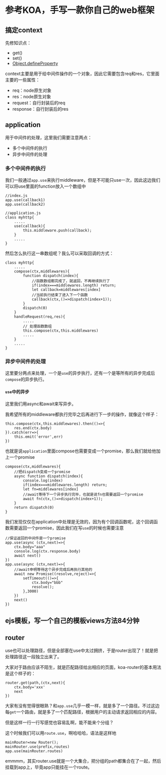 # 参考KOA，手写一款你自己的web框架

## 搞定context

先修知识点：
* get()
* set()
* [Object.defineProperty](https://developer.mozilla.org/zh-CN/docs/Web/JavaScript/Reference/Global_Objects/Object/defineProperty)

context主要是用于给中间件操作的一个对象，因此它需要包含req和res，它里面主要的一些属性：
* req：node原生对象
* res：node原生对象
* request：自行封装后的req
* response：自行封装后的res

## application 

用于中间件的处理，这里我们需要注意两点：

* 多个中间件的执行
* 异步中间件的处理

### 多个中间件的执行

我们一般通过`app.use`来执行middleware，但是不可能只use一次，因此这边我们可以将use里面的function放入一个数组中

```
//index.js
app.use(callback1)
app.use(callback2)

//application.js
class myhttp{
    .....
    use(callback){
        this.middleware.push(callback);
    }
    .....
}
```

然后怎么执行这一串数组呢？我么可以采取回调的方式：
```
class myhttp{
    .....
    compose(ctx,middlewares){
        function dispatch(index){
            //函数数组都完成了，就返回，不再继续执行了
            if(index===middlewares.length) return;
            let callback=middlewares[index]
            //当前执行结束了进入下一个函数
            callback(ctx,()=>dispatch(index+1));
        }
        dispatch(0)
    }
    handleRequest(req,res){
        .....
        // 处理函数数组
        this.compose(ctx,this.middlewares)
        .....
    }
    .....
}
```
### 异步中间件的处理

这里要分两点来处理，一个是`use`的异步执行，还有一个是等所有的异步完成后`compose`的异步执行。

#### `use`中的异步

这里我们用async和await来写异步。


我希望所有的middleware都执行完毕之后再进行下一步的操作，就像这个样子：
```
this.compose(ctx,this.middlewares).then(()=>{
    res.end(ctx.body)
}).catch(err=>{
    this.emit('error',err)
})
```
也就是说`application`里面compose也需要变成一个promise，那么我们就给他加上一个promise
```
compose(ctx,middlewares){
    //把dispatch变成一个promise
    async function dispatch(index){
        console.log(index)
        if(index===middlewares.length) return;
        let fn=middlewares[index]
        //await等待下一个异步执行完毕，也就是说fn也需要返回一个promise
        await fn(ctx,()=>dispatch(index+1));
    }
    return dispatch(0)
}
```
我们发现仅仅在application中处理是无效的，因为有个回调函数呢，这个回调函数需要返回一个promise，因此我们在写`use`的时候也需要注意
```
//保证返回的中间件是一个promise
app.use(async (ctx,next)=>{
    ctx.body="aaa"
    console.log(ctx.response.body)
    await next()
})
app.use(async (ctx,next)=>{
    //await申明等待这个异步完成后再执行其他的
    await new Promise((resolve,reject)=>{
        setTimeout(()=>{
            ctx.body="bbb"
            resolve();
        },3000)
    })
    next()
})
```

## ejs模板，写一个自己的模板views方法84分钟

## router
use也可以处理路径，但是全部塞在use中太过拥挤，于是router出现了！就是把处理路径这一段独立出来了。

大家对于路由应该不陌生，就是匹配路径给出相应的页面，koa-router的基本用法是这个样子的：

```
router.get(path,(ctx,next){
    ctx.body='xxx'
    next
})
```
大家有没有觉得很眼熟？和`app.use`几乎一模一样，就是多了一个路径。不过这边每`get`一个路由，就是多了一个匹配路径，根据用户的主动请求返回相应的内容。

但是这样一行一行写感觉也容易乱啊，能不能来个分组？

这个时候我们可以用`route.use`，啊哈哈哈，语法是这样地

```
mainRouter=new Router();
mainRouter.use(prefix,routes)
app.use(mainRouter.routes)
```

emmmm，其实router.use就是一个大集合，把分组的path都集合在了一起，然后挂载到app上，毕竟app只能挂在一个route。





